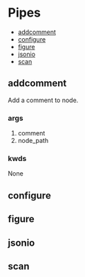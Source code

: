 Pipes
=====

- [addcomment](#addcomment)
- [configure](#configure)
- [figure](#figure)
- [jsonio](#jsonio)
- [scan](#scan)


addcomment
----------

Add a comment to node.

### args

1. comment
1. node_path 

### kwds
None

configure
---------

figure
------

jsonio
------

scan
----
